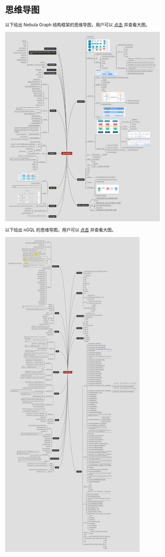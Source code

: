 # 思维导图

以下给出 Nebula Graph 结构框架的思维导图，用户可以 [点击](https://www.mubucm.com/doc/34QEdbrFRwZ) 并查看大图。

![nebula graph](../20.appendix/Unknown-2.png)

以下给出 nGQL 的思维导图，用户可以 [点击](https://www.mubucm.com/doc/3heEUeLwbMZ) 并查看大图。

![nebula nGQL](../20.appendix/Unknown-3.png)
